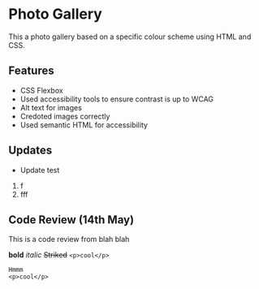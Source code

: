 # Photo Gallery
<!-- This is a photo gallery that showcases my use of CSS Flexbox and alt text. -->

This a photo gallery based on a specific colour scheme using HTML and CSS.

## Features
- CSS Flexbox
- Used accessibility tools to ensure contrast is up to WCAG
- Alt text for images
- Credoted images correctly
- Used semantic HTML for accessibility
<!-- - Used media queries to make page responsive -->

## Updates
- Update test

1. f
2. fff

## Code Review (14th May)
This is a code review from blah blah

**bold**
*italic*
~~Striked~~
`<p>cool</p>`

```
Hmmm
<p>cool</p>
```

<!-- # First lvl
## Second lvl
### Third lvl 

Title
Overview
Features
Updates/Version history-->
